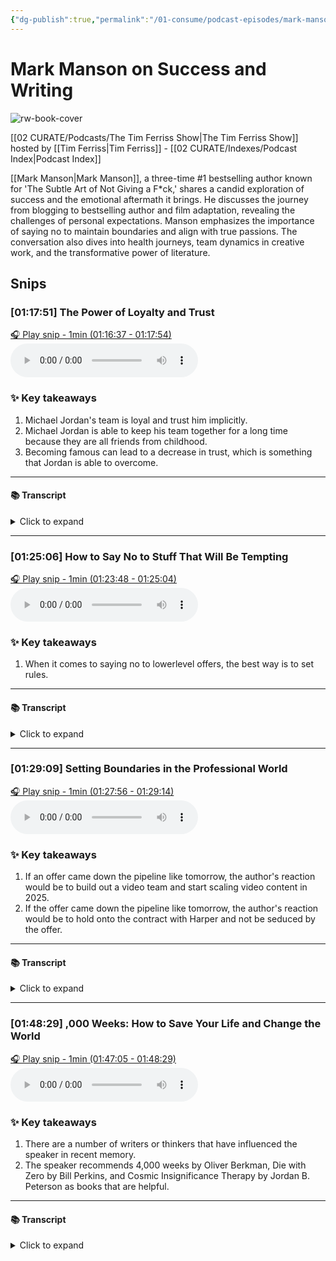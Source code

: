 ```yaml
---
{"dg-publish":true,"permalink":"/01-consume/podcast-episodes/mark-manson-on-success-and-writing/","title":"Mark Manson on Success and Writing","tags":["podcasts"]}
---
```


# Mark Manson on Success and Writing

![rw-book-cover](https://images.weserv.nl/?url=https%3A%2F%2Fcontent.production.cdn.art19.com%2Fimages%2F69%2F10%2F10%2Ffb%2F691010fb-625e-4abe-993c-a57228b28dbe%2F91cb53ae0d5dbb379b9dffecf0a772593891d0d09bbe6d90ee746edbdb79e3ec75584f2ceb8260e9f675a90c05419b9b99842a76905b686f0f51c1a9d3e227ab.jpeg&w=300&h=300)

[[02 CURATE/Podcasts/The Tim Ferriss Show\|The Tim Ferriss Show]] hosted by [[Tim Ferriss\|Tim Ferriss]] - [[02 CURATE/Indexes/Podcast Index\|Podcast Index]]

[[Mark Manson\|Mark Manson]], a three-time #1 bestselling author known for 'The Subtle Art of Not Giving a F*ck,' shares a candid exploration of success and the emotional aftermath it brings. He discusses the journey from blogging to bestselling author and film adaptation, revealing the challenges of personal expectations. Manson emphasizes the importance of saying no to maintain boundaries and align with true passions. The conversation also dives into health journeys, team dynamics in creative work, and the transformative power of literature.


## Snips


### [01:17:51] The Power of Loyalty and Trust


[🎧 Play snip - 1min️ (01:16:37 - 01:17:54)](https://share.snipd.com/snip/badda53d-649c-4845-86a4-d91fd7f50062)
<audio controls> <source src="https://rss.art19.com/episodes/ec9bb91d-b3eb-4374-9268-138f109e3171.mp3?rss_browser=BAhJIgpTbmlwZAY6BkVU--7de01baece82063bda1cca2dc0d698735fdbe34a#t=01:16:37,01:17:54"> </audio>




### ✨ Key takeaways
1. Michael Jordan's team is loyal and trust him implicitly.
2. Michael Jordan is able to keep his team together for a long time because they are all friends from childhood.
3. Becoming famous can lead to a decrease in trust, which is something that Jordan is able to overcome.


---




#### 📚 Transcript
<details>
<summary>Click to expand</summary>
<blockquote><b>Tim Ferriss</b><br/><br/>Or what stood out to you about how he worked with his team outside of that example that you just gave? This kind of validates what we were talking about earlier.</blockquote><br/><blockquote><b>Mark Manson</b><br/><br/>The first thing that really stood out to me about his team was they've all been with him forever. And it was funny. I was talking to one. He's got one guy named Scototty who i love he's scotty's been in a few of his youtube videos lovely lovely guy and scotty was kind of joking with me he's like yeah i'm the new guy on the team I've only been here nine years everybody in like significant roles in his team have been with him since at least the fresh prince days many of them since since the 80s some of them since He was a kid. They're like childhood friends that he kind of put into the appropriate place. So that really blew me away. It also validated a lot of my beliefs around loyalty and trust. He also explained it to me once, as he said, he was like, look, when you become famous, nothing is scarce. If you want money, you can go get money. If you want parties, you can go get parties. If you want sex, you can go get sex. He said, the one thing that becomes more scarce as you become famous is trust. And so he said,</blockquote>
</details>



---


### [01:25:06] How to Say No to Stuff That Will Be Tempting


[🎧 Play snip - 1min️ (01:23:48 - 01:25:04)](https://share.snipd.com/snip/b5fecc99-96a4-4602-a035-3c0e203ad91f)
<audio controls> <source src="https://rss.art19.com/episodes/ec9bb91d-b3eb-4374-9268-138f109e3171.mp3?rss_browser=BAhJIgpTbmlwZAY6BkVU--7de01baece82063bda1cca2dc0d698735fdbe34a#t=01:23:48,01:25:04"> </audio>




### ✨ Key takeaways
1. When it comes to saying no to lowerlevel offers, the best way is to set rules.


---




#### 📚 Transcript
<details>
<summary>Click to expand</summary>
<blockquote><b>Mark Manson</b><br/><br/>Face-balling.</blockquote><br/><blockquote><b>Tim Ferriss</b><br/><br/>And maybe I'm actually screwing up this thought exercise by making a three-parter. No, it's not a three-parter. But it is going to be a year or two of focus on this, which would be the seminal definitive book with Spielberg's full cooperation, full access, journals, everything, pay you some insane Amount of money, right? Twice the number that you would pick as a stretch goal that you're like, they'll never say yes to. He's like, I'll just pay you twice as much. Let's get this over with so we can get to the work. What do you do when stuff like that comes up? Because you know, it's going to come up.</blockquote><br/><blockquote><b>Mark Manson</b><br/><br/>Maybe not that specifically.</blockquote><br/><blockquote><b>Tim Ferriss</b><br/><br/>I'm using an absurd goal to drive the exercise, right? Because if it's like, ah, this is a B minus offer, easy to say no to, right? Because you want to strive to do an A plus in the things you just described.</blockquote><br/><blockquote><b>Mark Manson</b><br/><br/>So how do you think about saying no to the stuff that will be tempting? For lower level stuff, I think the best way is to simply set rules. I've done that with speaking the last year or two. What are your rules? So</blockquote>
</details>



---


### [01:29:09] Setting Boundaries in the Professional World


[🎧 Play snip - 1min️ (01:27:56 - 01:29:14)](https://share.snipd.com/snip/3b60918b-2603-460a-87f5-e52cb443f546)
<audio controls> <source src="https://rss.art19.com/episodes/ec9bb91d-b3eb-4374-9268-138f109e3171.mp3?rss_browser=BAhJIgpTbmlwZAY6BkVU--7de01baece82063bda1cca2dc0d698735fdbe34a#t=01:27:56,01:29:14"> </audio>




### ✨ Key takeaways
1. If an offer came down the pipeline like tomorrow, the author's reaction would be to build out a video team and start scaling video content in 2025.
2. If the offer came down the pipeline like tomorrow, the author's reaction would be to hold onto the contract with Harper and not be seduced by the offer.


---




#### 📚 Transcript
<details>
<summary>Click to expand</summary>
<blockquote><b>Mark Manson</b><br/><br/>If that offer came down the pipeline like tomorrow, my reaction would be, so I'm building out a video team. We're going to start scaling video content in 2023. I'm under another contract with Harper to do another book in 2024. So we can get started 2025 if you want. That would probably be the conversation, which I'm sure he would hate. The challenge there would be holding the line with that. If he started to push back and it's like, well, we'll offer you twice as much money as your Harper contract. It's like, you can't get seduced. You need to hold. It's like boundaries in relationships, right? It's like, if you tell somebody like, hey, this doesn't work for me, don't do it. And then they do it. It's really hard to not let it slide. Nobody wants to confront people in their lives and say, hey, that's upsetting to me. I told you not to do it. It's really hurtful that you did that. Nobody wants to have that conversation. But if you want to have good relationships, you have to have that conversation. And I think it's the same in the professional world. If you don't set those boundaries of like, okay, this is what works for me.</blockquote><br/><blockquote><b>Tim Ferriss</b><br/><br/>And if you don't hold those boundaries, you just kind of end up in this no man's land.</blockquote>
</details>



---


### [01:48:29] ,000 Weeks: How to Save Your Life and Change the World


[🎧 Play snip - 1min️ (01:47:05 - 01:48:29)](https://share.snipd.com/snip/7efbd208-c722-471f-b18d-9e28d92b3a04)
<audio controls> <source src="https://rss.art19.com/episodes/ec9bb91d-b3eb-4374-9268-138f109e3171.mp3?rss_browser=BAhJIgpTbmlwZAY6BkVU--7de01baece82063bda1cca2dc0d698735fdbe34a#t=01:47:05,01:48:29"> </audio>




### ✨ Key takeaways
1. There are a number of writers or thinkers that have influenced the speaker in recent memory.
2. The speaker recommends 4,000 weeks by Oliver Berkman, Die with Zero by Bill Perkins, and Cosmic Insignificance Therapy by Jordan B. Peterson as books that are helpful.


---




#### 📚 Transcript
<details>
<summary>Click to expand</summary>
<blockquote><b>Tim Ferriss</b><br/><br/>Thinkers or let's stick with writers first and we can then talk about other people who might be influencing your thinking. But are there any particular writers or books that you have been paying particular attention to in recent memory. I can buy some time by giving you examples. I would say there are the longstanding influences, which we don't necessarily have to focus on, but we could if they're still highly relevant to you in your life now. For instance, I believe that you've mentioned David Foster Wallace, Joan Didion, Hunter S. Thompson, and others, Stephen Pinker, Jonathan Haidt. In my particular case, for instance, I've had a number of books recommended to me, only one of the three of which I've read. It's 4,000 Weeks by Oliver Berkman, which I thought was a fantastic book. And there are a number of chapters that really stuck out as counterintuitively helpful, such as Cosmic Insignificance Therapy, which I ended up excerpting on the blog because I wanted To share it with people and share the book with people. Then there's another, which I suspect I will find interesting, which is called Die With Zero, which is by, I believe, Bill Perkins. I've not read it yet, but these are books that seem to cohere in a</blockquote>
</details>

